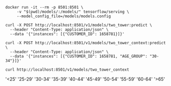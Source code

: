 ```commandline
docker run -it --rm -p 8501:8501 \
     -v "$(pwd)/models/:/models/" tensorflow/serving \
     --model_config_file=/models/models.config
```


```commandline
curl -X POST http://localhost:8501/v1/models/two_tower:predict \
  --header "Content-Type: application/json" \
  --data '{"instances": [{"CUSTOMER_ID": 1658781}]}'
```

```commandline
curl -X POST http://localhost:8501/v1/models/two_tower_context:predict \
  --header "Content-Type: application/json" \
  --data '{"instances": [{"CUSTOMER_ID": 1658781, "AGE_GROUP": "30-34"}]}'
```

```commandline
curl http://localhost:8501/v1/models/two_tower_context
```




'<25'
'25-29'
'30-34'
'35-39'
'40-44'
'45-49'
'50-54'
'55-59'
'60-64'
'>65'